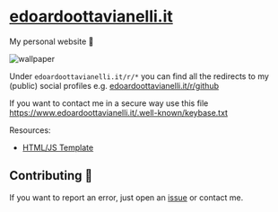 # [edoardoottavianelli.it](https://www.edoardoottavianelli.it)

My personal website 💙

![wallpaper](https://github.com/edoardottt/images/blob/main/edoardoottavianelli.it/wallpaper.png)


Under `edoardoottavianelli.it/r/*` you can find all the redirects to my (public) social profiles e.g. [edoardoottavianelli.it/r/github](https://www.edoardoottavianelli.it/r/github)

If you want to contact me in a secure way use this file https://www.edoardoottavianelli.it/.well-known/keybase.txt 


Resources:
<!--
   - [Embedded Twitter timeline](https://developer.twitter.com/en/docs/twitter-for-websites/timelines/overview)
-->

   - [HTML/JS Template](https://mdbootstrap.com)

Contributing 🤝
------

If you want to report an error, just open an [issue](https://github.com/edoardottt/edoardoottavianelli.it/issues) or contact me.
